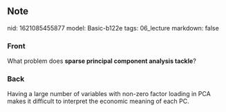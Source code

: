 ## Note
nid: 1621085455877
model: Basic-b122e
tags: 06_lecture
markdown: false

### Front
What problem does <b>sparse principal component analysis
tackle</b>?

### Back
Having a large number of variables with non-zero factor loading in PCA makes it difficult to interpret the economic meaning of each PC.
